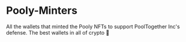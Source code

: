 # Pooly-Minters #
All the wallets that minted the Pooly NFTs to support PoolTogether Inc's defense. The best wallets in all of crypto 🦜

